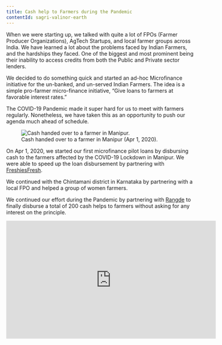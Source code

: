 ```yaml
---
title: Cash help to Farmers during the Pandemic
contentId: sagri-valinor-earth
---
```


When we were starting up, we talked with quite a lot of FPOs (Farmer Producer Organizations), AgTech Startups, and local farmer groups across India. We have learned a lot about the problems faced by Indian Farmers, and the hardships they faced. One of the biggest and most prominent being their inability to access credits from both the Public and Private sector lenders.

We decided to do something quick and started an ad-hoc Microfinance initiative for the un-banked, and un-served Indian Farmers. The idea is a simple pro-farmer micro-finance initiative, “Give loans to farmers at favorable interest rates.”

The COVID-19 Pandemic made it super hard for us to meet with farmers regularly. Nonetheless, we have taken this as an opportunity to push our agenda much ahead of schedule.

<figure>
    <img src="/img/blog/2020-04-01-manipur-loan-freshies-fresh.jpg" alt="Cash handed over to a farmer in Manipur.">
    <figcaption>
        Cash handed over to a farmer in Manipur (Apr 1, 2020).
    </figcaption>
</figure>

On Apr 1, 2020, we started our first microfinance pilot loans by disbursing cash to the farmers affected by the COVID-19 Lockdown in Manipur. We were able to speed up the loan disbursement by partnering with [FreshiesFresh](https://freshiesfresh.com/).

We continued with the Chintamani district in Karnataka by partnering with a local FPO and helped a group of women farmers.

We continued our effort during the Pandemic by partnering with [Rangde](https://rangde.in/) to finally disburse a total of 200 cash helps to farmers without asking for any interest on the principle.

<iframe width="560" height="315" src="https://www.youtube.com/embed/U1CePtasyFw" frameborder="0" allow="accelerometer; autoplay; encrypted-media; gyroscope; picture-in-picture" allowfullscreen></iframe>
